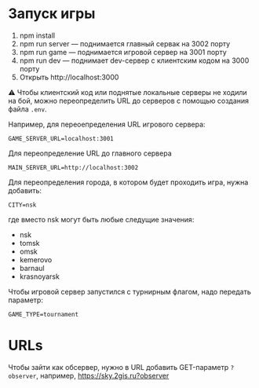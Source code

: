 # Запуск игры

1. npm install
2. npm run server — поднимается главный сервак на 3002 порту
3. npm run game — поднимается игровой сервер на 3001 порту
4. npm run dev — поднимает dev-сервер с клиентским кодом на 3000 порту
5. Открыть http://localhost:3000

⚠️ Чтобы клиентский код или поднятые локальные серверы не ходили на бой, можно переопределить URL до серверов с помощью создания файла `.env`.

Например, для переоепределения URL игрового сервера:

```
GAME_SERVER_URL=localhost:3001
```

Для переопределение URL до главного сервера

```
MAIN_SERVER_URL=http://localhost:3002
```

Для переопределения города, в котором будет проходить игра, нужна добавить:

```
CITY=nsk
```

где вместо nsk могут быть любые следущие значения:

- nsk
- tomsk
- omsk
- kemerovo
- barnaul
- krasnoyarsk

Чтобы игровой сервер запустился с турнирным флагом, надо передать параметр:
```
GAME_TYPE=tournament
```

# URLs

Чтобы зайти как обсервер, нужно в URL добавить GET-параметр `?observer`, например, https://sky.2gis.ru?observer
